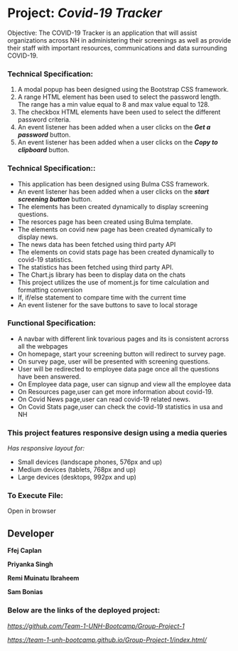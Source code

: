 # Project: ***Covid-19 Tracker***
Objective: The COVID-19 Tracker is an application that will assist organizations across NH in administering their screenings as well as provide their staff with important resources, communications and data surrounding COVID-19.



### Technical Specification:
1. A modal popup has been designed using the Bootstrap CSS framework.
2. A range HTML element has been used to select the password length. The range has a min value equal to 8 and max value equal to 128.
3. The checkbox HTML elements have been used to select the different password criteria.
4. An event listener has been added when a user clicks on the ***Get a password*** button.
5. An event listener has been added when a user clicks on the ***Copy to clipboard*** button.

### Technical Specification::
* This application has been designed using Bulma CSS framework.
* An event listener has been added when a user clicks on the ***start screening button*** button.
* The elements has been created dynamically to display screening questions.
* The resorces page has been created using Bulma template.
* The elements on covid new page has been created dynamically to display news.
* The news data has been fetched using third party API
* The elements on covid stats page has been created dynamically to covid-19 statistics.
* The statistics has been fetched using third party API.
* The Chart.js library has been to display data on the chats
* This project utilizes the use of moment.js for time calculation and formatting conversion
* If, if/else statement to compare time with the current time
* An event listener for the save buttons to save to local storage


### Functional Specification:
* A navbar with different link tovarious pages and its is consistent acrorss all the webpages
* On homepage, start your screening button will redirect to survey page.
* On survey page, user will be presented with screening questions.
* User will be redirected to employee data page once all the questions have been answered.
* On Employee data page, user can signup and view all the employee data
* On Resources page,user can get more information about covid-19.
* On Covid News page,user can read covid-19 related news.
* On Covid Stats page,user can check the covid-19 statistics in usa and NH

### This project features responsive design using a media queries
*Has responsive layout for:*
* Small devices (landscape phones, 576px and up) 
* Medium devices (tablets, 768px and up) 
* Large devices (desktops, 992px and up) 


### To Execute File:
Open in browser

## Developer ##

**Ffej Caplan**

**Priyanka Singh**

**Remi Muinatu Ibraheem**

**Sam Bonias**




### Below are the links of the deployed project: ###

*https://github.com/Team-1-UNH-Bootcamp/Group-Project-1*

*https://team-1-unh-bootcamp.github.io/Group-Project-1/index.html/*
